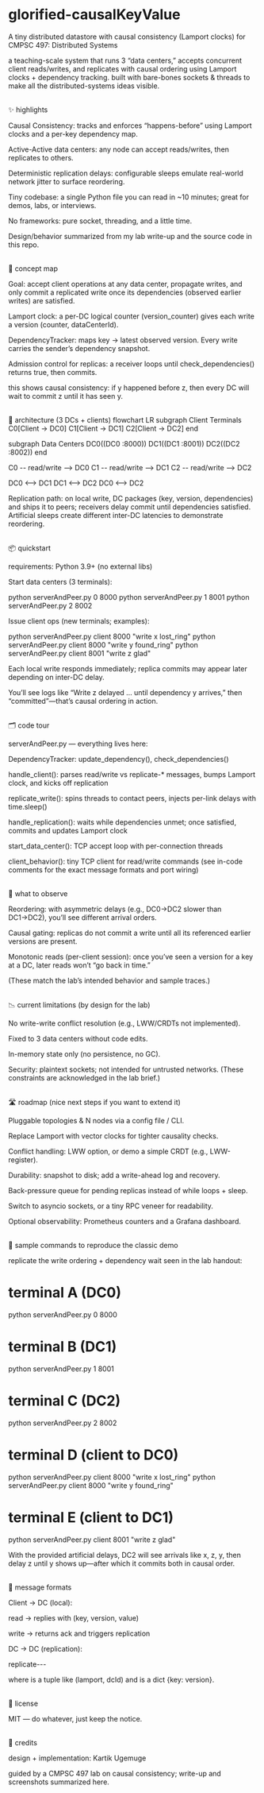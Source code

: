 # glorified-causalKeyValue
A tiny distributed datastore with causal consistency (Lamport clocks) for CMPSC 497: Distributed Systems

a teaching-scale system that runs 3 “data centers,” accepts concurrent client reads/writes, and replicates with causal ordering using Lamport clocks + dependency tracking. built with bare-bones sockets & threads to make all the distributed-systems ideas visible.

<br>
✨ highlights

Causal Consistency: tracks and enforces “happens-before” using Lamport clocks and a per-key dependency map.

Active-Active data centers: any node can accept reads/writes, then replicates to others.

Deterministic replication delays: configurable sleeps emulate real-world network jitter to surface reordering.

Tiny codebase: a single Python file you can read in ~10 minutes; great for demos, labs, or interviews.

No frameworks: pure socket, threading, and a little time.

Design/behavior summarized from my lab write-up and the source code in this repo. 


<br>
🧠 concept map

Goal: accept client operations at any data center, propagate writes, and only commit a replicated write once its dependencies (observed earlier writes) are satisfied.

Lamport clock: a per-DC logical counter (version_counter) gives each write a version (counter, dataCenterId).

DependencyTracker: maps key → latest observed version. Every write carries the sender’s dependency snapshot.

Admission control for replicas: a receiver loops until check_dependencies() returns true, then commits.

this shows causal consistency: if y happened before z, then every DC will wait to commit z until it has seen y. 


<br>
🧩 architecture (3 DCs + clients)
flowchart LR
  subgraph Client Terminals
    C0[Client → DC0]
    C1[Client → DC1]
    C2[Client → DC2]
  end

  subgraph Data Centers
    DC0((DC0 :8000))
    DC1((DC1 :8001))
    DC2((DC2 :8002))
  end

  C0 -- read/write --> DC0
  C1 -- read/write --> DC1
  C2 -- read/write --> DC2

  DC0 <--> DC1
  DC1 <--> DC2
  DC0 <--> DC2


Replication path: on local write, DC packages (key, version, dependencies) and ships it to peers; receivers delay commit until dependencies satisfied. Artificial sleeps create different inter-DC latencies to demonstrate reordering. 


<br>
📦 quickstart

requirements: Python 3.9+ (no external libs)

Start data centers (3 terminals):

python serverAndPeer.py 0 8000
python serverAndPeer.py 1 8001
python serverAndPeer.py 2 8002


Issue client ops (new terminals; examples):

python serverAndPeer.py client 8000 "write x lost_ring"
python serverAndPeer.py client 8000 "write y found_ring"
python serverAndPeer.py client 8001 "write z glad"


Each local write responds immediately; replica commits may appear later depending on inter-DC delay.

You’ll see logs like “Write z delayed … until dependency y arrives,” then “committed”—that’s causal ordering in action. 

<br>
🗂️ code tour

serverAndPeer.py — everything lives here:

DependencyTracker: update_dependency(), check_dependencies()

handle_client(): parses read/write vs replicate-* messages, bumps Lamport clock, and kicks off replication

replicate_write(): spins threads to contact peers, injects per-link delays with time.sleep()

handle_replication(): waits while dependencies unmet; once satisfied, commits and updates Lamport clock

start_data_center(): TCP accept loop with per-connection threads

client_behavior(): tiny TCP client for read/write commands
(see in-code comments for the exact message formats and port wiring) 


<br>
🧪 what to observe

Reordering: with asymmetric delays (e.g., DC0→DC2 slower than DC1→DC2), you’ll see different arrival orders.

Causal gating: replicas do not commit a write until all its referenced earlier versions are present.

Monotonic reads (per-client session): once you’ve seen a version for a key at a DC, later reads won’t “go back in time.”

(These match the lab’s intended behavior and sample traces.) 

<br>
📉 current limitations (by design for the lab)

No write-write conflict resolution (e.g., LWW/CRDTs not implemented).

Fixed to 3 data centers without code edits.

In-memory state only (no persistence, no GC).

Security: plaintext sockets; not intended for untrusted networks.
(These constraints are acknowledged in the lab brief.) 


<br>
🛣️ roadmap (nice next steps if you want to extend it)

 Pluggable topologies & N nodes via a config file / CLI.

 Replace Lamport with vector clocks for tighter causality checks.

 Conflict handling: LWW option, or demo a simple CRDT (e.g., LWW-register).

 Durability: snapshot to disk; add a write-ahead log and recovery.

 Back-pressure queue for pending replicas instead of while loops + sleep.

 Switch to asyncio sockets, or a tiny RPC veneer for readability.

 Optional observability: Prometheus counters and a Grafana dashboard.

<br>
🧪 sample commands to reproduce the classic demo

replicate the write ordering + dependency wait seen in the lab handout:

# terminal A (DC0)
python serverAndPeer.py 0 8000
# terminal B (DC1)
python serverAndPeer.py 1 8001
# terminal C (DC2)
python serverAndPeer.py 2 8002

# terminal D (client to DC0)
python serverAndPeer.py client 8000 "write x lost_ring"
python serverAndPeer.py client 8000 "write y found_ring"

# terminal E (client to DC1)
python serverAndPeer.py client 8001 "write z glad"


With the provided artificial delays, DC2 will see arrivals like x, z, y, then delay z until y shows up—after which it commits both in causal order. 


<br>
🧾 message formats

Client → DC (local):

read <key> <placeholder> → replies with (key, version, value)

write <key> <value> → returns ack and triggers replication

DC → DC (replication):

replicate-<key>-<version>-<dependencies>

where <version> is a tuple like (lamport, dcId) and <dependencies> is a dict {key: version}. 

<br>
📝 license

MIT — do whatever, just keep the notice.

<br>
🙌 credits

design + implementation: Kartik Ugemuge

guided by a CMPSC 497 lab on causal consistency; write-up and screenshots summarized here. 
